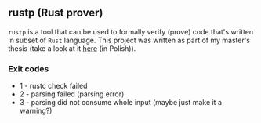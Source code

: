 ## rustp (Rust prover)

`rustp` is a tool that can be used to formally verify (prove) code that's written in subset of `Rust` language.
This project was written as part of my master's thesis (take a look at it [here](https://github.com/d0ku/master_thesis) (in Polish)).

### Exit codes

* 1 - rustc check failed
* 2 - parsing failed (parsing error)
* 3 - parsing did not consume whole input (maybe just make it a warning?)
